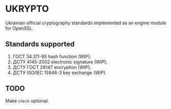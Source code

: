 # UKRYPTO
Ukrainian official cryptography standards implemented as an engine module for OpenSSL.

## Standards supported
1. ГОСТ 34.311-95 hash function (WIP);
2. ДСТУ 4145-2002 electronic signature (WIP);
3. ДСТУ ГОСТ 28147 encryption (WIP);
4. ДСТУ ISO/IEC 15946-3 key exchange (WIP).

## TODO
Make `check` optional.
